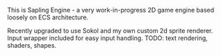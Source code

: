 This is Sapling Engine - a very work-in-progress 2D game engine based loosely on ECS architecture.

Recently upgraded to use Sokol and my own custom 2d sprite renderer. Input wrapper included for easy input handling. TODO: text rendering, shaders, shapes.
